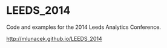 LEEDS_2014
==========

Code and examples for the 2014 Leeds Analytics Conference.

http://mlunacek.github.io/LEEDS_2014

